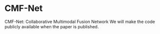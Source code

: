 # CMF-Net
CMF-Net: Collaborative Multimodal Fusion Network
We will make the code publicly available when the paper is published.
